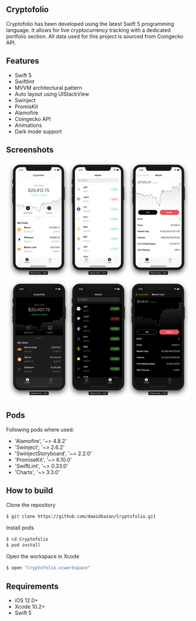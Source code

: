 ## Cryptofolio
Cryptofolio has been developed using the latest Swift 5 programming language. It allows for live cryptocurrency tracking with a dedicated portfolio section. All data used for this project is sourced from Coingecko API.

## Features
* Swift 5 
* Swiftlint
* MVVM architectural pattern
* Auto layout using UIStackView
* Swinject 
* PromisKit
* Alamofire
* Coingecko API
* Animations
* Dark mode support

## Screenshots

![AppLight](Screenshots/AppLight.png)
![AppDark](Screenshots/AppDark.png)

## Pods
Following pods where used:

* 'Alamofire', '~> 4.8.2'
* 'Swinject', '~> 2.6.2'
* 'SwinjectStoryboard', '~> 2.2.0'
* 'PromiseKit', '~> 6.10.0'
* 'SwiftLint', '~> 0.33.0'
* 'Charts', '~> 3.3.0'

## How to build

Clone the repository
```bash
$ git clone https://github.com/dawidbazan/Cryptofolio.git
```
Install pods
```bash
$ cd Cryptofolio
$ pod install
```
Open the workspace in Xcode
```bash
$ open "Cryptofolio.xcworkspace"
```

## Requirements

* iOS 12.0+
* Xcode 10.2+
* Swift 5
